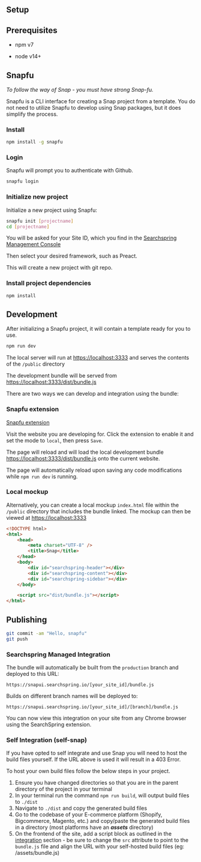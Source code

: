 ## Setup


## Prerequisites

- npm v7

- node v14+

## Snapfu

_To follow the way of Snap - you must have strong Snap-fu._

Snapfu is a CLI interface for creating a Snap project from a template. You do not need to utilize Snapfu to develop using Snap packages, but it does simplify the process.

### Install

```sh
npm install -g snapfu
```


### Login

Snapfu will prompt you to authenticate with Github.

```sh
snapfu login
```

### Initialize new project

Initialize a new project using Snapfu:

```sh
snapfu init [projectname]
cd [projectname]
```

You will be asked for your Site ID, which you find in the [Searchspring Management Console](https://manage.searchspring.net)

Then select your desired framework, such as Preact. 

This will create a new project with git repo.

### Install project dependencies

```sh
npm install
```

## Development

After initializing a Snapfu project, it will contain a template ready for you to use. 

```sh
npm run dev
```

The local server will run at [https://localhost:3333](https://localhost:3333) and serves the contents of the `/public` directory

The development bundle will be served from [https://localhost:3333/dist/bundle.js](https://localhost:3333/dist/bundle.js)

There are two ways we can develop and integration using the bundle:

### Snapfu extension 

[Snapfu extension](https://github.com/searchspring/snapfu-extension-chrome)

Visit the website you are developing for. Click the extension to enable it and set the mode to `local`, then press `Save`.

The page will reload and will load the local development bundle [https://localhost:3333/dist/bundle.js](https://localhost:3333/dist/bundle.js) onto the current website.

The page will automatically reload upon saving any code modifications while `npm run dev` is running.

### Local mockup

Alternatively, you can create a local mockup `index.html` file within the `/public` directory that includes the bundle linked. The mockup can then be viewed at [https://localhost:3333](https://localhost:3333)

```html
<!DOCTYPE html>
<html>
	<head>
		<meta charset="UTF-8" />
		<title>Snap</title>
	</head>
	<body>
		<div id="searchspring-header"></div>
		<div id="searchspring-content"></div>
		<div id="searchspring-sidebar"></div>
	</body>

	<script src="dist/bundle.js"></script>
</html>
```

## Publishing

```sh
git commit -am "Hello, snapfu"
git push
```

### Searchspring Managed Integration

The bundle will automatically be built from the `production` branch and deployed to this URL:

`https://snapui.searchspring.io/[your_site_id]/bundle.js`

Builds on different branch names will be deployed to:

`https://snapui.searchspring.io/[your_site_id]/[branch]/bundle.js`

You can now view this integration on your site from any Chrome browser using the SearchSpring extension.

### Self Integration (self-snap)

If you have opted to self integrate and use Snap you will need to host the build files yourself. If the URL above is used it will result in a 403 Error.

To host your own build files follow the below steps in your project.

1. Ensure you have changed directories so that you are in the parent directory of the project in your terminal
2. In your terminal run the command `npm run build`, will output build files to `./dist` 
3. Navigate to `./dist` and copy the generated build files 
4. Go to the codebase of your E-commerce platform (Shopify, Bigcommerce, Magento, etc.) and copy/paste the generated build files in a directory (most platforms have an ***assets*** directory) 
5. On the frontend of the site, add a script block as outlined in the [integration](https://github.com/searchspring/snap/blob/main/docs/INTEGRATION.md) section - be sure to change the `src` attribute to point to the `bundle.js` file and align the URL with your self-hosted build files (eg: /assets/bundle.js)
